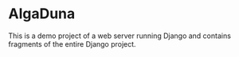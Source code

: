 # AlgaDuna
This is a demo project of a web server running Django and contains fragments of the entire Django project.

